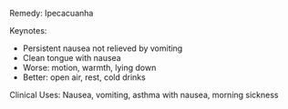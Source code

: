 Remedy: Ipecacuanha

Keynotes:
- Persistent nausea not relieved by vomiting
- Clean tongue with nausea
- Worse: motion, warmth, lying down
- Better: open air, rest, cold drinks

Clinical Uses: Nausea, vomiting, asthma with nausea, morning sickness